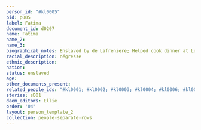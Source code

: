 ```yaml
---
person_id: "#kl0005"
pid: p005
label: Fatima
document_id: d0207
name: Fatima
name_2: 
name_3: 
biographical_notes: Enslaved by de Lafreniere; Helped cook dinner at Louison’s cabin.
racial_description: négresse
ethnic_description: 
nation: 
status: enslaved
age: 
other_documents_present: 
related_people_ids: "#kl0001; #kl0002; #kl0003; #kl0004; #kl0006; #kl0007"
stories: s001
daem_editors: Ellie
order: '04'
layout: person_template_2
collection: people-separate-rows
---
```

